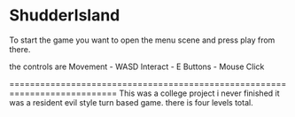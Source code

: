 # ShudderIsland

To start the game you want to open the menu scene and press play from there.

the controls are 
Movement - WASD
Interact - E
Buttons - Mouse Click

===========================================================================
This was a college project i never finished it was a resident evil style turn based game.
there is four levels total.
